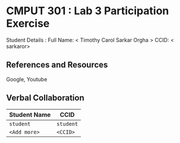 # CMPUT 301 : Lab 3 Participation Exercise

Student Details : 
Full Name: < Timothy Carol Sarkar Orgha >
CCID: < sarkaror>

## References and Resources

Google, Youtube

## Verbal Collaboration

| Student Name | CCID      |
| ------------ | --------- |
| `student`    | `student` |
| `<Add more>` | `<CCID>`  |
